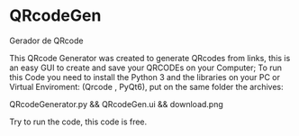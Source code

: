 # QRcodeGen 
Gerador de QRcode 

This QRcode Generator was created to generate QRcodes from links, this is an easy GUI to create and save your QRCODEs on your Computer; 
To run this Code you need to install the Python 3 and the libraries on your PC or Virtual Enviroment: (Qrcode , PyQt6), put on the same folder the archives:

QRcodeGenerator.py
 && QRcodeGen.ui
 && download.png

Try to run the code, this code is free.


